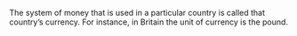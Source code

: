 The system of money that is used in a particular country is called that
country’s currency. For instance, in Britain the unit of currency is the
pound.
